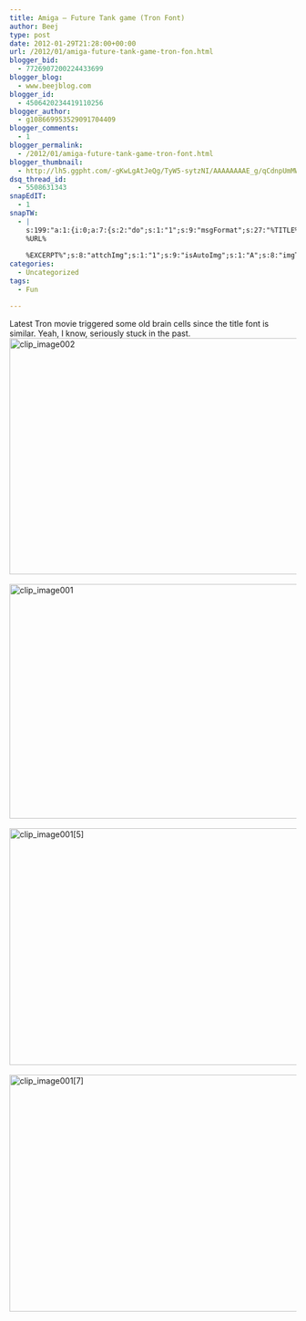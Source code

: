 ```yaml
---
title: Amiga – Future Tank game (Tron Font)
author: Beej
type: post
date: 2012-01-29T21:28:00+00:00
url: /2012/01/amiga-future-tank-game-tron-fon.html
blogger_bid:
  - 7726907200224433699
blogger_blog:
  - www.beejblog.com
blogger_id:
  - 4506420234419110256
blogger_author:
  - g108669953529091704409
blogger_comments:
  - 1
blogger_permalink:
  - /2012/01/amiga-future-tank-game-tron-font.html
blogger_thumbnail:
  - http://lh5.ggpht.com/-gKwLgAtJeQg/TyW5-sytzNI/AAAAAAAAE_g/qCdnpUmMWls/clip_image002_thumb%25255B4%25255D.jpg?imgmax=800
dsq_thread_id:
  - 5508631343
snapEdIT:
  - 1
snapTW:
  - |
    s:199:"a:1:{i:0;a:7:{s:2:"do";s:1:"1";s:9:"msgFormat";s:27:"%TITLE%
    %URL%
    
    %EXCERPT%";s:8:"attchImg";s:1:"1";s:9:"isAutoImg";s:1:"A";s:8:"imgToUse";s:0:"";s:9:"isAutoURL";s:1:"A";s:8:"urlToUse";s:0:"";}}";
categories:
  - Uncategorized
tags:
  - Fun

---
```

Latest Tron movie triggered some old brain cells since the title font is similar. Yeah, I know, seriously stuck in the past. &#160; [<img style="background-image: none; border-bottom: 0px; border-left: 0px; padding-left: 0px; padding-right: 0px; display: inline; border-top: 0px; border-right: 0px; padding-top: 0px" title="clip_image002" border="0" alt="clip_image002" src="http://lh5.ggpht.com/-gKwLgAtJeQg/TyW5-sytzNI/AAAAAAAAE_g/qCdnpUmMWls/clip_image002_thumb%25255B4%25255D.jpg?imgmax=800" width="514" height="414" />][1]&#160;[<img style="background-image: none; border-bottom: 0px; border-left: 0px; padding-left: 0px; padding-right: 0px; display: inline; border-top: 0px; border-right: 0px; padding-top: 0px" title="clip_image001" border="0" alt="clip_image001" src="http://lh6.ggpht.com/-JuvIUtjHcLA/TyW5_6a50WI/AAAAAAAAE_s/R_qGSlwRjSQ/clip_image001_thumb%25255B3%25255D.jpg?imgmax=800" width="511" height="411" />][2]&#160;[<img style="background-image: none; border-bottom: 0px; border-left: 0px; padding-left: 0px; padding-right: 0px; display: inline; border-top: 0px; border-right: 0px; padding-top: 0px" title="clip_image001[5]" border="0" alt="clip_image001[5]" src="http://lh5.ggpht.com/-NNsQhh-rB30/TyW6Ah2FTHI/AAAAAAAAE_8/Uo9tw-dzAEk/clip_image001%25255B5%25255D_thumb%25255B2%25255D.jpg?imgmax=800" width="516" height="415" />][3]&#160;[<img style="background-image: none; border-bottom: 0px; border-left: 0px; padding-left: 0px; padding-right: 0px; display: inline; border-top: 0px; border-right: 0px; padding-top: 0px" title="clip_image001[7]" border="0" alt="clip_image001[7]" src="http://lh4.ggpht.com/-OmxnHpxlLiU/TyW6BzN7x7I/AAAAAAAAFAM/vzWovC-CtS0/clip_image001%25255B7%25255D_thumb%25255B4%25255D.jpg?imgmax=800" width="510" height="415" />][4]

 [1]: http://lh4.ggpht.com/-ERmjFuDNEH4/TyW5-MFGKLI/AAAAAAAAE_Y/kRZgcHFra4Q/s1600-h/clip_image002%25255B7%25255D.jpg
 [2]: http://lh6.ggpht.com/-CS2q9WRRPs0/TyW5_X2XzPI/AAAAAAAAE_k/ba6C4pun9y4/s1600-h/clip_image001%25255B10%25255D.jpg
 [3]: http://lh4.ggpht.com/-XSIS_WnImoA/TyW6AVetxgI/AAAAAAAAE_0/mCVCPzHrLfs/s1600-h/clip_image001%25255B5%25255D%25255B4%25255D.jpg
 [4]: http://lh5.ggpht.com/-ZNq4ACeb-5E/TyW6BMZnujI/AAAAAAAAFAI/8TZD4yk9F1Q/s1600-h/clip_image001%25255B7%25255D%25255B6%25255D.jpg